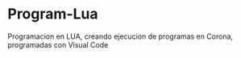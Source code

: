 # Program-Lua
Programacion en LUA, creando ejecucion de programas en Corona, programadas con Visual Code
